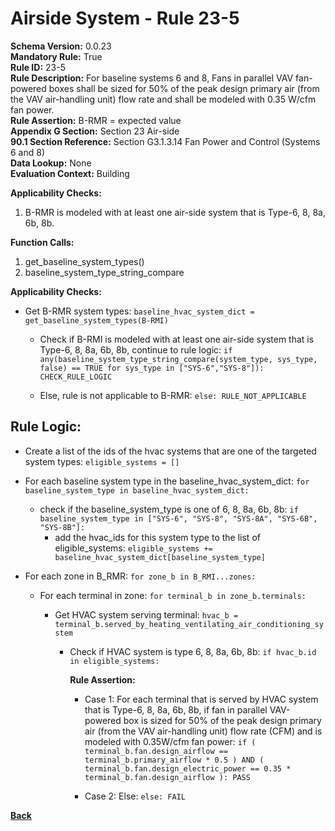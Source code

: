 
# Airside System - Rule 23-5  

**Schema Version:** 0.0.23  
**Mandatory Rule:** True  
**Rule ID:** 23-5  
**Rule Description:** For baseline systems 6 and 8, Fans in parallel VAV fan-powered boxes shall be sized for 50% of the peak design primary air (from the VAV air-handling unit) flow rate and shall be modeled with 0.35 W/cfm fan power.  
**Rule Assertion:** B-RMR = expected value  
**Appendix G Section:** Section 23 Air-side  
**90.1 Section Reference:** Section G3.1.3.14 Fan Power and Control (Systems 6 and 8)  
**Data Lookup:** None  
**Evaluation Context:** Building  

**Applicability Checks:**  

1. B-RMR is modeled with at least one air-side system that is Type-6, 8, 8a, 6b, 8b.  

**Function Calls:**  

1. get_baseline_system_types()
2. baseline_system_type_string_compare


**Applicability Checks:**  

- Get B-RMR system types: `baseline_hvac_system_dict = get_baseline_system_types(B-RMI)`

  - Check if B-RMI is modeled with at least one air-side system that is Type-6, 8, 8a, 6b, 8b, continue to rule logic: `if any(baseline_system_type_string_compare(system_type, sys_type, false) == TRUE for sys_type in ["SYS-6","SYS-8"]): CHECK_RULE_LOGIC`

  - Else, rule is not applicable to B-RMR: `else: RULE_NOT_APPLICABLE`

## Rule Logic:  
- Create a list of the ids of the hvac systems that are one of the targeted system types: `eligible_systems = []`
- For each baseline system type in the baseline_hvac_system_dict: `for baseline_system_type in baseline_hvac_system_dict:`
  - check if the baseline_system_type is one of 6, 8, 8a, 6b, 8b: `if baseline_system_type in ["SYS-6", "SYS-8", "SYS-8A", "SYS-6B", "SYS-8B"]:`
    - add the hvac_ids for this system type to the list of eligible_systems: `eligible_systems += baseline_hvac_system_dict[baseline_system_type]`


- For each zone in B_RMR: `for zone_b in B_RMI...zones:`

  - For each terminal in zone: `for terminal_b in zone_b.terminals:`

    - Get HVAC system serving terminal: `hvac_b = terminal_b.served_by_heating_ventilating_air_conditioning_system`
  
      - Check if HVAC system is type 6, 8, 8a, 6b, 8b: `if hvac_b.id in eligible_systems:`

        **Rule Assertion:**

        - Case 1: For each terminal that is served by HVAC system that is Type-6, 8, 8a, 6b, 8b, if fan in parallel VAV-powered box is sized for 50% of the peak design primary air (from the VAV air-handling unit) flow rate (CFM) and is modeled with 0.35W/cfm fan power: `if ( terminal_b.fan.design_airflow == terminal_b.primary_airflow * 0.5 ) AND ( terminal_b.fan.design_electric_power == 0.35 * terminal_b.fan.design_airflow ): PASS`

        - Case 2: Else: `else: FAIL`

**[Back](../_toc.md)**
